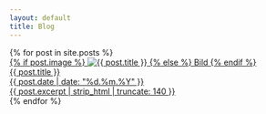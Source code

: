 ```yaml
---
layout: default
title: Blog
---
```


<div class="blog-grid blog-grid-single">
  {% for post in site.posts %}
    <a class="blog-card" href="{{ post.url | relative_url }}">
      <div class="card-img">
        {% if post.image %}
          <img src="{{ post.image }}" alt="{{ post.title }}" loading="lazy">
        {% else %}
          Bild
        {% endif %}
      </div>
      <div class="card-content">
        <div class="card-title">{{ post.title }}</div>
        <time class="card-date" datetime="{{ post.date | date_to_xmlschema }}">
          {{ post.date | date: "%d.%m.%Y" }}
        </time>
        <div class="card-desc">{{ post.excerpt | strip_html | truncate: 140 }}</div>
      </div>
    </a>
  {% endfor %}
</div>